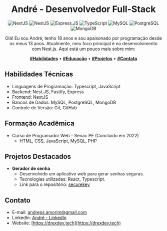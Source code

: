 <h1 align="center">André - Desenvolvedor Full-Stack</h1>

<p align="center">
  <img src="https://img.shields.io/badge/Next-black?style=for-the-badge&logo=next.js&logoColor=white" alt="NextJS">
  <img src="https://img.shields.io/badge/nestjs-%23E0234E.svg?style=for-the-badge&logo=nestjs&logoColor=white" alt="NestJS">
  <img src="https://img.shields.io/badge/PostgreSQL-316192?style=for-the-badge&logo=postgresql&logoColor=white" alt="Express.JS">
  <img src="https://img.shields.io/badge/-TypeScript-3178C6?style=for-the-badge&logo=typescript&logoColor=white" alt="TypeScript">
  <img src="https://img.shields.io/badge/-MySQL-4479A1?style=for-the-badge&logo=mysql&logoColor=white" alt="MySQL">
  <img src="https://img.shields.io/badge/PostgreSQL-316192?style=for-the-badge&logo=postgresql&logoColor=white" alt="PostgreSQL">
  <img src="https://img.shields.io/badge/MongoDB-%234ea94b.svg?style=for-the-badge&logo=mongodb&logoColor=white" alt="MongoDB">
</p>

<p align="center">Olá! Eu sou André, tenho 18 anos e sou apaixonado por programação desde os meus 13 anos. Atualmente, meu foco principal é no desenvolvimento com Nest.js. Aqui está um pouco mais sobre mim:</p>
<p align="center">
  <a href="#habilidades-técnicas"><b>#Habilidades</b></a> •
  <a href="#formação-acadêmica"><b>#Educação</b></a> •
  <a href="#projetos-destacados"><b>#Projetos</b></a> •
  <a href="#contato"><b>#Contato</b></a>
</p>

## Habilidades Técnicas

- Linguagens de Programação: Typescript, JavaScript
- Backend: Nest.JS, Fastify, Express
- Frontend: NextJS
- Bancos de Dados: MySQL, PostgreSQL, MongoDB
- Controle de Versão: Git, GitHub

## Formação Acadêmica

- Curso de Programador Web - Senac PE (Concluído em 2022)
    - HTML, CSS, JavaScript, MySQL, PHP

## Projetos Destacados

- **Gerador de senha**
    - Desenvolvido um aplicativo web para gerar senhas seguras.
    - Tecnologias utilizadas: React, Typescript.
    - Link para o repositório: [securekey](https://github.com/drexdev/securekey)

## Contato

- E-mail: andreps.amorim@gmail.com
- LinkedIn: [André - LinkedIn](https://www.linkedin.com/in/drexdev)
- Website: [https://drexdev.tech](https://drexdev.tech)
